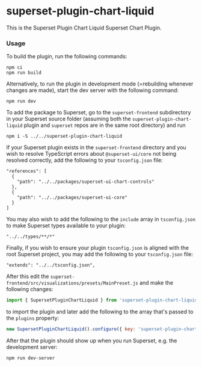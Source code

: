 # superset-plugin-chart-liquid

This is the Superset Plugin Chart Liquid Superset Chart Plugin.

### Usage

To build the plugin, run the following commands:

```
npm ci
npm run build
```

Alternatively, to run the plugin in development mode (=rebuilding whenever changes are made), start the dev server with the following command:

```
npm run dev
```

To add the package to Superset, go to the `superset-frontend` subdirectory in your Superset source folder (assuming both the `superset-plugin-chart-liquid` plugin and `superset` repos are in the same root directory) and run
```
npm i -S ../../superset-plugin-chart-liquid
```

If your Superset plugin exists in the `superset-frontend` directory and you wish to resolve TypeScript errors about `@superset-ui/core` not being resolved correctly, add the following to your `tsconfig.json` file:

```
"references": [
  {
    "path": "../../packages/superset-ui-chart-controls"
  },
  {
    "path": "../../packages/superset-ui-core"
  }
]
```

You may also wish to add the following to the `include` array in `tsconfig.json` to make Superset types available to your plugin:

```
"../../types/**/*"
```

Finally, if you wish to ensure your plugin `tsconfig.json` is aligned with the root Superset project, you may add the following to your `tsconfig.json` file:

```
"extends": "../../tsconfig.json",
```

After this edit the `superset-frontend/src/visualizations/presets/MainPreset.js` and make the following changes:

```js
import { SupersetPluginChartLiquid } from 'superset-plugin-chart-liquid';
```

to import the plugin and later add the following to the array that's passed to the `plugins` property:
```js
new SupersetPluginChartLiquid().configure({ key: 'superset-plugin-chart-liquid' }),
```

After that the plugin should show up when you run Superset, e.g. the development server:

```
npm run dev-server
```
